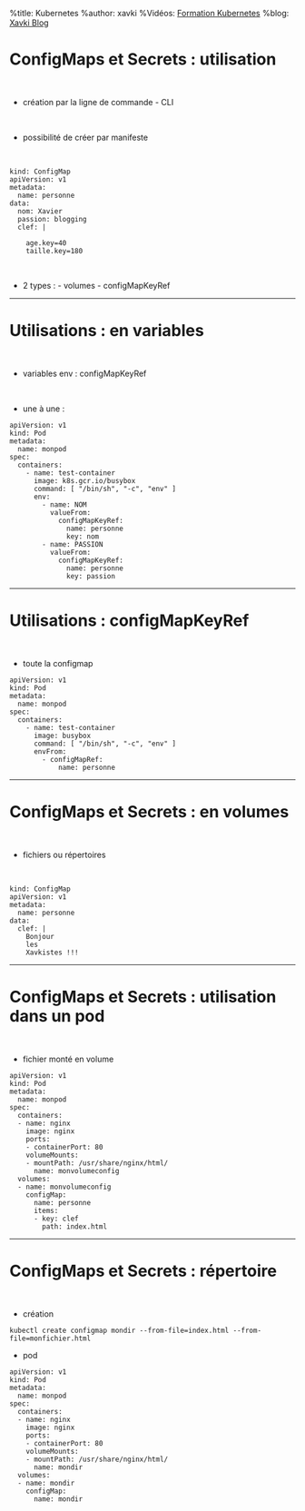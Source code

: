 %title: Kubernetes 
%author: xavki
%Vidéos: [Formation Kubernetes](https://www.youtube.com/playlist?list=PLn6POgpklwWqfzaosSgX2XEKpse5VY2v5)
%blog: [Xavki Blog](https://xavki.blog)

# ConfigMaps et Secrets : utilisation


<br>


* création par la ligne de commande - CLI

<br>


* possibilité de créer par manifeste


<br>


```
kind: ConfigMap 
apiVersion: v1 
metadata:
  name: personne
data:
  nom: Xavier 
  passion: blogging
  clef: |
 
    age.key=40 
    taille.key=180
```

<br>

* 2 types :
		- volumes
		- configMapKeyRef


-----------------------------------------------------------------

# Utilisations : en variables


<br>


* variables env : configMapKeyRef

<br>


* une à une :

```
apiVersion: v1
kind: Pod
metadata:
  name: monpod
spec:
  containers:
    - name: test-container
      image: k8s.gcr.io/busybox
      command: [ "/bin/sh", "-c", "env" ]
      env:
        - name: NOM
          valueFrom:
            configMapKeyRef:
              name: personne
              key: nom
        - name: PASSION
          valueFrom:
            configMapKeyRef:
              name: personne
              key: passion
```

-------------------------------------------------------------------

# Utilisations : configMapKeyRef


<br>


* toute la configmap

```
apiVersion: v1
kind: Pod
metadata:
  name: monpod
spec:
  containers:
    - name: test-container
      image: busybox
      command: [ "/bin/sh", "-c", "env" ]
      envFrom:
        - configMapRef:
            name: personne
```

-------------------------------------------------------------------

# ConfigMaps et Secrets : en volumes


<br>

* fichiers ou répertoires


<br>


```
kind: ConfigMap
apiVersion: v1
metadata:
  name: personne
data:
  clef: |
    Bonjour
    les
    Xavkistes !!!
```


-------------------------------------------------------------------------------------------------------

# ConfigMaps et Secrets : utilisation dans un pod


<br>


* fichier monté en volume

```
apiVersion: v1
kind: Pod
metadata:
  name: monpod
spec:
  containers:
  - name: nginx
    image: nginx
    ports:
    - containerPort: 80
    volumeMounts:
    - mountPath: /usr/share/nginx/html/
      name: monvolumeconfig
  volumes:
  - name: monvolumeconfig
    configMap:
      name: personne
      items:
      - key: clef
        path: index.html
```


-------------------------------------------------------------------------------------------------------

# ConfigMaps et Secrets : répertoire


<br>


* création

```
kubectl create configmap mondir --from-file=index.html --from-file=monfichier.html
```

* pod

```
apiVersion: v1
kind: Pod
metadata:
  name: monpod
spec:
  containers:
  - name: nginx
    image: nginx
    ports:
    - containerPort: 80
    volumeMounts:
    - mountPath: /usr/share/nginx/html/
      name: mondir
  volumes:
  - name: mondir
    configMap:
      name: mondir
```

